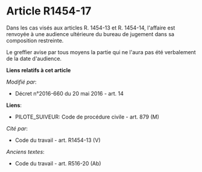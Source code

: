# Article R1454-17

Dans les cas visés aux articles R. 1454-13 et R. 1454-14, l'affaire est renvoyée à une audience ultérieure du bureau de
jugement dans sa composition restreinte. 

Le greffier avise par tous moyens la partie qui ne l'aura pas été verbalement de la date d'audience.

**Liens relatifs à cet article**

_Modifié par_:

  - Décret n°2016-660 du 20 mai 2016 - art. 14

**Liens**:

  - PILOTE_SUIVEUR: Code de procédure civile - art. 879 (M)

_Cité par_:

  - Code du travail - art. R1454-13 (V)

_Anciens textes_:

  - Code du travail - art. R516-20 (Ab)

